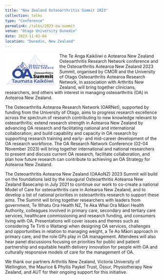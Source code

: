 ```yaml
---
title: "New Zealand Osteoarthritis Summit 2023"
collection: talks
type: "Conference"
permalink: /talks/2023-oa-summit
venue: "Otago University Dunedin"
date: 2023-11-02-04
location: "Dunedin, New Zealand"
---
```

<img src="/images/OA-Summit-logo-23.jpg" alt="2023 Aotearoa New Zealand OA Summit logo" style="float:left;margin-right:10px" width="168" height="105" />
The Te Anga Kaikōiwi o Aotearoa New Zealand Osteoarthritis Research Network conference and the Osteoarthritis Aotearoa New Zealand 2023 Summit,
organised by CMOR and the University of Otago Osteoarthritis Aotearoa Research Network, in association with Arthritis New Zealand, will bring together clinicians, researchers, and others with interest in managing osteoarthritis (OA) in Aotearoa New Zealand.

The Osteoarthritis Aotearoa Research Network (OARNet), supported by funding from the University of Otago, aims to progress research excellence across the spectrum of research contributing to new knowledge relevant to osteoarthritis; extend research strength in Aotearoa New Zealand by advancing OA research and facilitating national and international collaboration; and build capability and capacity in OA research by supporting research training and early- and mid-career development of the OA research workforce. The OA Research Network Conference (02-04 November 2023) will bring together international and national researchers to present and discuss current OA research, facilitate collaboration, and plan how future research can contribute to achieving an OA Strategy for Aotearoa New Zealand.

The Osteoarthritis Aotearoa New Zealand (OAAoNZ) 2023 Summit will build on the foundations laid by the inaugural Osteoarthritis Aotearoa New Zealand Basecamp in July 2021 to continue our work to co-create a national Model of Care for osteoarthritis care in Aotearoa New Zealand, and to develop a list of national priorities in osteoarthritis research to support these aims. The Summit will bring together researchers with leaders from government, Te Whatu Ora Health NZ, Te Aka Whai Ora Māori Health Authority, colleagues involved in primary care, secondary and tertiary care services, healthcare commissioning and research funding, and consumers living with OA. Presentations will cover issues and themes such as considering Te Tiriti o Waitangi when designing OA services, challenges and opportunities in relation to managing weight, a Te Ao Māori approach in primary care, and the role GPs play in OA management. Attendees will also hear panel discussions focusing on priorities for public and patient partnership and equitable health delivery innovation for people with OA and culturally responsive models of care for the management of OA.

We thank our partners Arthritis New Zealand, Victoria University of Wellington, the Maurice & Phyllis Paykel Trust, Össur, Physiotherapy New Zealand, and AUT for their ongoing support for this initiative.
